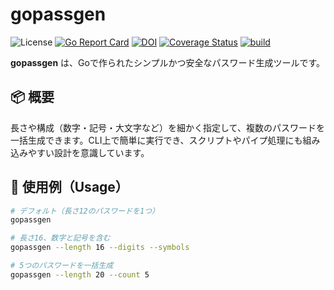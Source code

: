 # gopassgen

![License](https://img.shields.io/badge/license-MIT-blue.svg)
[![Go Report Card](https://goreportcard.com/badge/github.com/Jmiwa/gopassgen)](https://goreportcard.com/report/github.com/Jmiwa/gopassgen)
[![DOI](https://zenodo.org/badge/DOI/10.5281/zenodo.15324155.svg)](https://doi.org/10.5281/zenodo.15324155)
[![Coverage Status](https://coveralls.io/repos/github/Jmiwa/gopassgen/badge.svg?branch=main)](https://coveralls.io/github/Jmiwa/gopassgen?branch=main)
[![build](https://github.com/Jmiwa/gopassgen/actions/workflows/build.yaml/badge.svg)](https://github.com/Jmiwa/gopassgen/actions/workflows/build.yaml)





**gopassgen** は、Goで作られたシンプルかつ安全なパスワード生成ツールです。

## 📦 概要

長さや構成（数字・記号・大文字など）を細かく指定して、複数のパスワードを一括生成できます。CLI上で簡単に実行でき、スクリプトやパイプ処理にも組み込みやすい設計を意識しています。

## 🧪 使用例（Usage）

```bash
# デフォルト（長さ12のパスワードを1つ）
gopassgen

# 長さ16、数字と記号を含む
gopassgen --length 16 --digits --symbols

# 5つのパスワードを一括生成
gopassgen --length 20 --count 5
